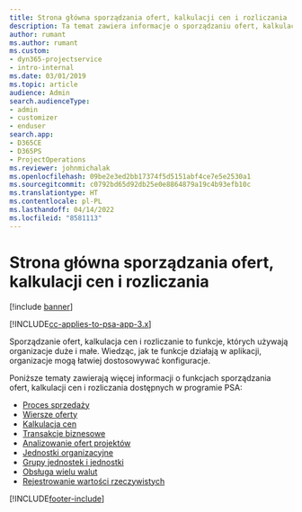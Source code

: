 ```yaml
---
title: Strona główna sporządzania ofert, kalkulacji cen i rozliczania
description: Ta temat zawiera informacje o sporządzaniu ofert, kalkulacji cen i rozliczaniu.
author: rumant
ms.author: rumant
ms.custom:
- dyn365-projectservice
- intro-internal
ms.date: 03/01/2019
ms.topic: article
audience: Admin
search.audienceType:
- admin
- customizer
- enduser
search.app:
- D365CE
- D365PS
- ProjectOperations
ms.reviewer: johnmichalak
ms.openlocfilehash: 09be2e3ed2bb17374f5d5151abf4ce7e5e2530a1
ms.sourcegitcommit: c0792bd65d92db25e0e8864879a19c4b93efb10c
ms.translationtype: HT
ms.contentlocale: pl-PL
ms.lasthandoff: 04/14/2022
ms.locfileid: "8581113"
---
```

# <a name="quoting-pricing-and-billing-home-page"></a>Strona główna sporządzania ofert, kalkulacji cen i rozliczania

[!include [banner](../includes/psa-now-project-operations.md)]

[!INCLUDE[cc-applies-to-psa-app-3.x](../includes/cc-applies-to-psa-app-3x.md)]

Sporządzanie ofert, kalkulacja cen i rozliczanie to funkcje, których używają organizacje duże i małe. Wiedząc, jak te funkcje działają w aplikacji, organizacje mogą łatwiej dostosowywać konfiguracje.

Poniższe tematy zawierają więcej informacji o funkcjach sporządzania ofert, kalkulacji cen i rozliczania dostępnych w programie PSA:

- [Proces sprzedaży](basic-sales-process.md)
- [Wiersze oferty](basic-quote-lines.md)
- [Kalkulacja cen](basic-pricing.md)
- [Transakcje biznesowe](basic-business-transactions.md)
- [Analizowanie ofert projektów](basic-analyzing-quotes.md)
- [Jednostki organizacyjne](advanced-organizational.md)
- [Grupy jednostek i jednostki](advanced-units.md)
- [Obsługa wielu walut](advanced-currency.md)
- [Rejestrowanie wartości rzeczywistych](advanced-actuals.md)


[!INCLUDE[footer-include](../includes/footer-banner.md)]
